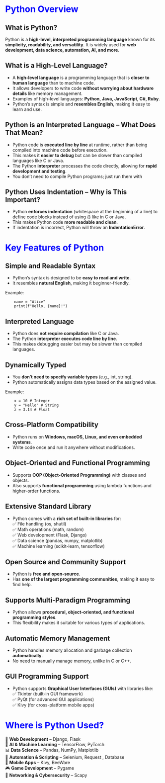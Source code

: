<h1 style="color: blue;">Python Overview</h1>

## What is Python?

Python is a **high-level, interpreted programming language** known for its **simplicity, readability, and versatility**. It is widely used for **web development, data science, automation, AI, and more**.

## What is a High-Level Language?

- A **high-level language** is a programming language that is **closer to human language** than to machine code.
- It allows developers to write code **without worrying about hardware details** like memory management.
- Examples of high-level languages: **Python, Java, JavaScript, C#, Ruby**.
- Python’s syntax is simple and **resembles English**, making it easy to learn and use.

## Python is an Interpreted Language – What Does That Mean?

- Python code is **executed line by line** at runtime, rather than being compiled into machine code before execution.
- This makes it **easier to debug** but can be slower than compiled languages like C or Java.
- The Python **interpreter** processes the code directly, allowing for **rapid development and testing**.
- You don’t need to compile Python programs; just run them with

## Python Uses Indentation – Why is This Important?

- Python **enforces indentation** (whitespace at the beginning of a line) to define code blocks instead of using {} like in C or Java.
- This makes Python code **more readable and clean**.
- If indentation is incorrect, Python will throw an **IndentationError**.

# <span style="color:blue">Key Features of Python</span>

## Simple and Readable Syntax 

- Python’s syntax is designed to be **easy to read and write**.
- It resembles **natural English**, making it beginner-friendly.

Example:

```
	name = "Alice"
	print(f"Hello, {name}!")
```

## Interpreted Language

- Python does **not require compilation** like C or Java.
- The Python **interpreter executes code line by line**.
- This makes debugging easier but may be slower than compiled languages.

## Dynamically Typed

- You **don’t need to specify variable types** (e.g., int, string).
- Python automatically assigns data types based on the assigned value.

Example:
```
	x = 10 # Integer
	y = "Hello" # String
	z = 3.14 # Float
```

## Cross-Platform Compatibility

- Python runs on **Windows, macOS, Linux, and even embedded systems**.
- Write code once and run it anywhere without modifications.

## Object-Oriented and Functional Programming

- Supports **OOP (Object-Oriented Programming)** with classes and objects.
- Also supports **functional programming** using lambda functions and higher-order functions.

## Extensive Standard Library

- Python comes with a **rich set of built-in libraries** for:  
    ✅ File handling (os, shutil)  
    ✅ Math operations (math, random)  
    ✅ Web development (Flask, Django)  
    ✅ Data science (pandas, numpy, matplotlib)  
    ✅ Machine learning (scikit-learn, tensorflow)

## Open Source and Community Support

- Python is **free and open-source**.
- Has **one of the largest programming communities**, making it easy to find help.

## Supports Multi-Paradigm Programming

- Python allows **procedural, object-oriented, and functional programming styles**.
- This flexibility makes it suitable for various types of applications.

## Automatic Memory Management

- Python handles memory allocation and garbage collection **automatically**.
- No need to manually manage memory, unlike in C or C++.

## GUI Programming Support

- Python supports **Graphical User Interfaces (GUIs)** with libraries like:  
    ✅ Tkinter (built-in GUI framework)  
    ✅ PyQt (for advanced GUI applications)  
    ✅ Kivy (for cross-platform mobile apps)

# <span style="color:blue">Where is Python Used?</span>

🚀 **Web Development** – Django, Flask  
🤖 **AI & Machine Learning** – TensorFlow, PyTorch  
📊 **Data Science** – Pandas, NumPy, Matplotlib  
🔎 **Automation & Scripting** – Selenium, Request , Database  
📱 **Mobile Apps** – Kivy, BeeWare  
🎮 **Game Development** – Pygame  
🔗 **Networking & Cybersecurity** – Scapy